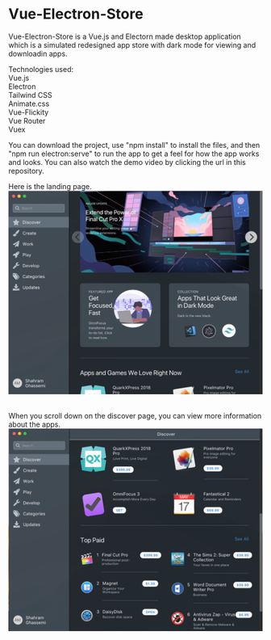 # Vue-Electron-Store
Vue-Electron-Store is a Vue.js and Electorn made desktop application which is a simulated redesigned app store with dark mode for viewing and downloadin apps.

Technologies used:<br>
Vue.js<br>
Electron<br>
Tailwind CSS<br>
Animate.css<br>
Vue-Flickity<br>
Vue Router<br>
Vuex<br>

You can download the project, use "npm install" to install the files, and then "npm run electron:serve" to run the app to get a feel for how the app works and looks. You can also watch the demo video by clicking the url in this repository.

Here is the landing page.
<img src="vue-electron-store/src/assets/screen1.jpg"/>
<br><br>

When you scroll down on the discover page, you can view more information about the apps.
<img src="vue-electron-store/src/assets/screen2.jpg"/>
<br><br>
